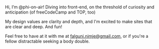 Hi, I’m @phi-on-air!
Diving into front-end, on the threshold of curiosity and anticipation (of freeCodeCamp and TOP, too) 

My design values are clarity and depth, and I'm excited to make sites that are clear and deep. And fun!

Feel free to have at it with me at falguni.nimje@gmail.com, or if you're a fellow distractable seeking a body double.

<!---
phi-on-air/phi-on-air is a ✨ special ✨ repository because its `README.md` (this file) appears on your GitHub profile.
You can click the Preview link to take a look at your changes.
--->
